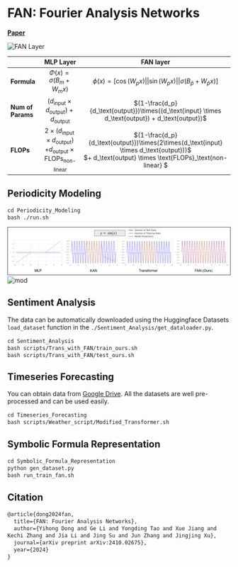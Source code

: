# FAN: Fourier Analysis Networks
[**Paper**](https://arxiv.org/abs/2410.02675)

<img src="./img/FANLayer.jpg" width="705" alt="FAN Layer">

|                           | MLP Layer                                                |  FAN layer                                                                 |
|---------------------------|:----------------------------------------------------------:|:------------------------------------------------------------------------:|
| **Formula**                | $\Phi(x) = \sigma(B_{m} + W_{m}x)$                       | $\phi(x) = [\cos(W_px)\|\| \sin(W_px)\|\| \sigma(B_{\bar{p}} + W_{\bar{p}}x)]$       |
| **Num of Params**          | $(d_\text{input} \times d_\text{output}) + d_\text{output}$ | $(1-\frac{d_p}{d_\text{output}})\times((d_\text{input} \times d_\text{output}) + d_\text{output})$ |
| **FLOPs**                  | $2\times(d_\text{input} \times d_\text{output})$<br> $+ d_\text{output} \times \text{FLOPs}_\text{non-linear}$ | $(1-\frac{d_p}{d_\text{output}})\times(2\times(d_\text{input} \times d_\text{output}))$ <br> $+ d_\text{output} \times \text{FLOPs}_\text{non-linear} $ |


## Periodicity Modeling
```shell
cd Periodicity_Modeling
bash ./run.sh
```
![sin](./img/sin.jpg)
![mod](./img/mod.jpg)


## Sentiment Analysis
The data can be automatically downloaded using the Huggingface Datasets `load_dataset` function in the `./Sentiment_Analysis/get_dataloader.py`. 

```shell
cd Sentiment_Analysis
bash scripts/Trans_with_FAN/train_ours.sh
bash scripts/Trans_with_FAN/test_ours.sh
```

## Timeseries Forecasting
You can obtain data from [Google Drive](https://drive.google.com/drive/folders/1v1uLx5zhGaNAOTIqHLHYMXtA-XFrKTxS?usp=sharing). All the datasets are well pre-processed and can be used easily.

```shell
cd Timeseries_Forecasting
bash scripts/Weather_script/Modified_Transformer.sh 
```

## Symbolic Formula Representation
```shell
cd Symbolic_Formula_Representation
python gen_dataset.py
bash run_train_fan.sh
```

## Citation
```
@article{dong2024fan,
  title={FAN: Fourier Analysis Networks},
  author={Yihong Dong and Ge Li and Yongding Tao and Xue Jiang and Kechi Zhang and Jia Li and Jing Su and Jun Zhang and Jingjing Xu},
  journal={arXiv preprint arXiv:2410.02675},
  year={2024}
}
```
